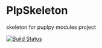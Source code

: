 # PlpSkeleton

skeleton for puplpy modules project

[![Build Status](https://travis-ci.org/dendevs/plpkernel.svg)](https://travis-ci.org/dendevs/plpkernel)
